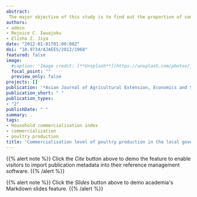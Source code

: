 ```yaml
---
abstract:
 The major objective of this study is to find out the proportion of commercial poultry farmers in the study area who procure credit for financing the production and determine the effect of credit on commercialization level of poultry farming in three selected local government areas in Niger state. While the specific objectives are to describe the socioeconomic characteristics of poultry farmers in the area, determine the effect of credit on poultry output in the study area, estimate and compare poultry commercialization index of credit and non-credit beneficiaries in the study area, determine the effect of credit on level of commercialization of poultry farmers in the study area, and examine the constraints faced by poultry farmers in the study area. The cross-sectional study was in the Department of Agricultural Economics and Extension Technology, Federal University of Technology, Minna, Nigeria, between January 2011 and April, 2012. The sampling frame for this study is the poultry farmers in Minna Area, Nigeria who are involved in commercial production of either broiler or layer birds. Those raising local chickens were excluded. The sample of 120 commercial poultry farmers were randomly selected from the three Local Governments from a list of poultry farmers obtained from the Niger State Agricultural Development Project (NSADP). Data for this study was collected using standardised questionnaire administered through personal interactions with the respondents. The data collected were analysed using descriptive statistics and frontier production function. The result suggests that the level of commercialisation is generally low among the respondents and shows no significant difference between beneficiaries and nonbeneficiaries of credit although beneficiaries of credit seem to be more business-oriented than non-beneficiaries. Also, the estimates of the frontier model shows that only output in 2010, eggs collected in 2008 in crates, eggs collected in 2010 in crates, cost of construction of housing and cost of hired labour significantly affected poultry population, although eggs collected in 2008 had inverse relationship with population. On the other hand, only output in 2009 and cost of medication did not have any significant relationship with household commercialisation index (HCI). Most of the factors increased technical efficiency suggesting that the farmers tend to manage their farms very efficiently. In view of this, the farmers should be encouraged to see the need to use credit to enhance production and hence increase their HCI. There is need for the farmers to use enhanced production system like battery cage so as to reduce labour input for cleaning the housing.
authors:
- admin
- Rejoice C. Iwuajoku
- Elisha Z. Jiya
date: "2012-01-01T01:00:00Z"
doi: "10.9734/AJAEES/2012/1960"
featured: false
image:
  #caption: 'Image credit: [**Unsplash**](https://unsplash.com/photos/jdD8gXaTZsc)'
  focal_point: ""
  preview_only: false
projects: []
publication: '*Asian Journal of Agricultural Extension, Economics and Sociology 1(1)*:1-15'
publication_short: " "
publication_types:
- "2"
publishDate: " "
summary: .
tags:
- Household commercialisation index
- commercialization
- poultry production
title: 'Commercialisation level of poultry production in the local government areas in Minna metropolis, Nigeria'
---
```

{{% alert note %}}
Click the *Cite* button above to demo the feature to enable visitors to import publication metadata into their reference management software.
{{% /alert %}}

{{% alert note %}}
Click the *Slides* button above to demo academia's Markdown slides feature.
{{% /alert %}}
